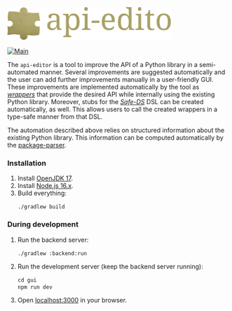 <img src="img/logo_with_text.svg" alt="logo" height="75">

[![Main](https://github.com/lars-reimann/api-editor/actions/workflows/main.yml/badge.svg)](https://github.com/lars-reimann/api-editor/actions/workflows/main.yml)

The `api-editor` is a tool to improve the API of a Python library in a semi-automated manner. Several improvements are suggested automatically and the user can add further improvements manually in a user-friendly GUI. These improvements are implemented automatically by the tool as [_wrappers_][adapter-pattern] that provide the desired API while internally using the existing Python library. Moreover, stubs for the [_Safe-DS_][safe-ds] DSL can be created automatically, as well. This allows users to call the created wrappers in a type-safe manner from that DSL.

The automation described above relies on structured information about the existing Python library. This information can be computed automatically by the [package-parser][package-parser].

### Installation

1. Install [OpenJDK 17](https://adoptium.net/).
2. Install [Node.js 16.x](https://nodejs.org/en/).
3. Build everything:
    ```shell
    ./gradlew build
    ```

### During development

1. Run the backend server:
    ```shell
    ./gradlew :backend:run
    ```
2. Run the development server (keep the backend server running):
    ```shell
    cd gui
    npm run dev
    ```
3. Open [localhost:3000](http://localhost:3000) in your browser.

[package-parser]: ./package-parser

[safe-ds]: https://github.com/lars-reimann/safe-data-science
[adapter-pattern]: https://en.wikipedia.org/wiki/Adapter_pattern
